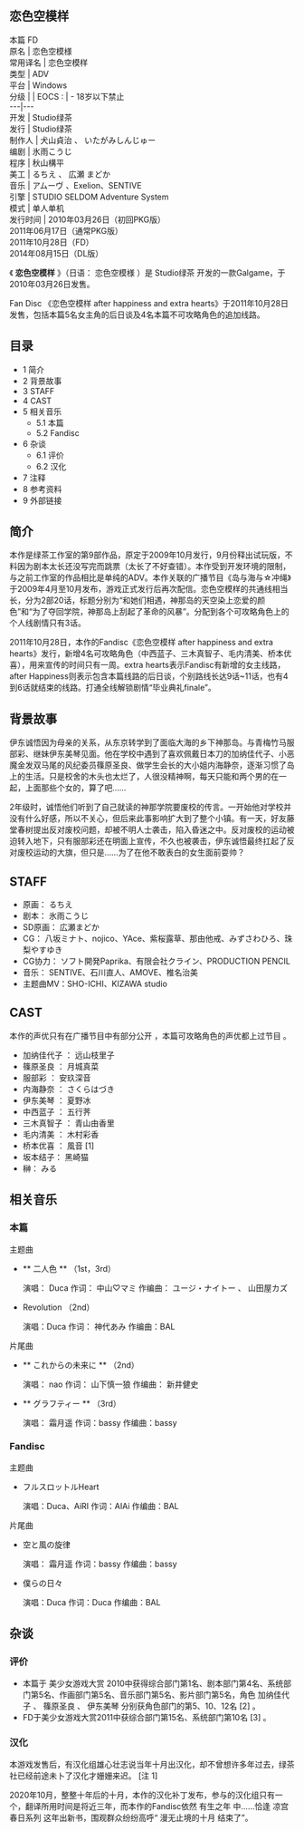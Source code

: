 恋色空模样  
---  
本篇  FD  
原名  |  恋色空模様   
常用译名  |  恋色空模样   
类型  |  ADV   
平台  |  Windows   
分级  |  |  EOCS  :  |  \- 18岁以下禁止   
---|---  
开发  |  Studio绿茶   
发行  |  Studio绿茶   
制作人  |  犬山貞治  、  いたがみしんじゅー   
编剧  |  氷雨こうじ   
程序  |  秋山構平   
美工  |  るちえ  、  広瀬 まどか   
音乐  |  アムーヴ  、Exelion、SENTIVE   
引擎  |  STUDIO SELDOM Adventure System   
模式  |  单人单机   
发行时间  |  2010年03月26日（初回PKG版）   
2011年06月17日（通常PKG版）  
2011年10月28日（FD）  
2014年08月15日（DL版）  
  
《 **恋色空模样** 》（日语：  恋色空模様  ）是  Studio绿茶  开发的一款Galgame，于2010年03月26日发售。

Fan Disc  《恋色空模样 after happiness and extra
hearts》于2011年10月28日发售，包括本篇5名女主角的后日谈及4名本篇不可攻略角色的追加线路。

##  目录

  * 1  简介 
  * 2  背景故事 
  * 3  STAFF 
  * 4  CAST 
  * 5  相关音乐 
    * 5.1  本篇 
    * 5.2  Fandisc 
  * 6  杂谈 
    * 6.1  评价 
    * 6.2  汉化 
  * 7  注释 
  * 8  参考资料 
  * 9  外部链接 

##  简介

本作是绿茶工作室的第9部作品，原定于2009年10月发行，9月份释出试玩版，不料因为剧本太长还没写完而跳票（太长了不好查错）。本作受到开发环境的限制，与之前工作室的作品相比是单纯的ADV。本作关联的广播节目《岛与海与☆冲绳》于2009年4月至10月发布，游戏正式发行后再次配信。恋色空模样的共通线相当长，分为2部20话，标题分别为“和她们相遇，神那岛的天空染上恋爱的颜色”和“为了夺回学院，神那岛上刮起了革命的风暴”。分配到各个可攻略角色上的个人线剧情只有3话。

2011年10月28日，本作的Fandisc《恋色空模样 after happiness and extra
hearts》发行，新增4名可攻略角色（中西蓝子、三木真智子、毛内清美、桥本优喜），用来宣传的时间只有一周。extra
hearts表示Fandisc有新增的女主线路，after
Happiness则表示包含本篇线路的后日谈，个别路线长达9话~11话，也有4到6话就结束的线路。打通全线解锁剧情“毕业典礼finale”。

##  背景故事

伊东诚悟因为母亲的关系，从东京转学到了面临大海的乡下神那岛。与青梅竹马服部彩、继妹伊东美琴见面。他在学校中遇到了喜欢佩戴日本刀的加纳佳代子、小恶魔金发双马尾的风纪委员篠原圣良、做学生会长的大小姐内海静奈，逐渐习惯了岛上的生活。只是校舍的木头也太烂了，人很没精神啊，每天只能和两个男的在一起，上面那些个女的，算了吧……

2年级时，诚悟他们听到了自己就读的神那学院要废校的传言。一开始他对学校并没有什么好感，所以不关心，但后来此事影响扩大到了整个小镇。有一天，好友藤堂春树提出反对废校问题，却被不明人士袭击，陷入昏迷之中。反对废校的运动被迫转入地下，只有服部彩还在明面上宣传，不久也被袭击，伊东诚悟最终扛起了反对废校运动的大旗，但只是……为了在他不敢表白的女生面前耍帅？

##  STAFF

  * 原画：  るちえ 
  * 剧本：  氷雨こうじ 
  * SD原画：  広瀬まどか 
  * CG：  八坂ミナト、nojico、YAce、紫桜露草、那由他戒、みずさわひろ、珠梨やすゆき 
  * CG协力：  ソフト開発Paprika、有限会社クライン、PRODUCTION PENCIL 
  * 音乐：  SENTIVE、石川直人、AMOVE、椎名治美 
  * 主题曲MV：SHO-ICHI、KIZAWA studio 

##  CAST

本作的声优只有在广播节目中有部分公开  ，本篇可攻略角色的声优都上过节目  。

  * 加纳佳代子  ：  远山枝里子 
  * 篠原圣良  ：  月城真菜 
  * 服部彩  ：  安玖深音 
  * 内海静奈  ：  さくらはづき 
  * 伊东美琴  ：  夏野冰 
  * 中西蓝子  ：  五行荠 
  * 三木真智子  ：  青山由香里 
  * 毛内清美  ：  木村彩香 
  * 桥本优喜  ：  風音  [1] 
  * 坂本结子：  黑崎猫 
  * 榊：  みる 

##  相关音乐

###  本篇

主题曲

  * ** 二人色  ** （1st，3rd） 

     演唱：  Duca 
     作词：  中山♡マミ 
     作编曲：  ユージ・ナイトー  、  山田屋カズ 

  * Revolution  （2nd） 

     演唱：Duca 
     作词：  神代あみ 
     作编曲：BAL 

片尾曲

  * ** これからの未来に  ** （2nd） 

     演唱：  nao 
     作词：  山下慎一狼 
     作编曲：  新井健史 

  * ** グラフティー  ** （3rd） 

     演唱：  霜月遥 
     作词：bassy 
     作编曲：bassy 

###  Fandisc

主题曲

  * フルスロットルHeart 

     演唱：Duca、AiRI 
     作词：AIAi 
     作编曲：BAL 

片尾曲

  * 空と風の旋律 

     演唱：  霜月遥 
     作词：bassy 
     作编曲：bassy 

  * 僕らの日々 

     演唱：Duca 
     作词：Duca 
     作编曲：BAL 

##  杂谈

###  评价

  * 本篇于  美少女游戏大赏  2010中获得综合部门第1名、剧本部门第4名、系统部门第5名、作画部门第5名、音乐部门第5名、影片部门第5名，角色  加纳佳代子  、  篠原圣良  、  伊东美琴  分别获角色部门的第5、10、12名  [2]  。 
  * FD于美少女游戏大赏2011中获综合部门第15名、系统部门第10名  [3]  。 

###  汉化

本游戏发售后，有汉化组雄心壮志说当年十月出汉化，却不曾想许多年过去，绿茶社已经前途未卜了汉化才姗姗来迟。  [注 1]

2020年10月，整整十年后的十月，本作的汉化补丁发布，参与的汉化组只有一个，翻译所用时间是将近三年，而本作的Fandisc依然  有生之年  中……恰逢
凉宫春日系列  这年出新书，围观群众纷纷高呼“  漫无止境的十月  结束了”。